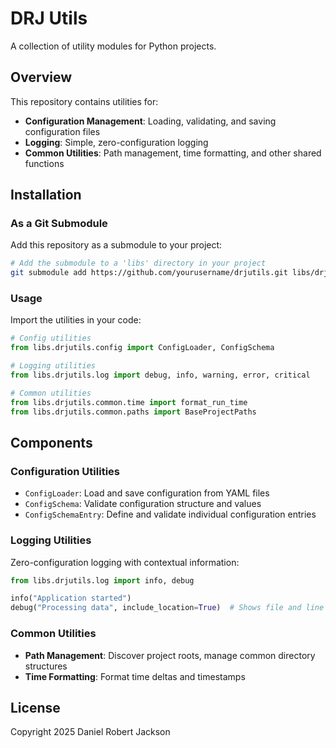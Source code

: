 # DRJ Utils

A collection of utility modules for Python projects.

## Overview

This repository contains utilities for:

- **Configuration Management**: Loading, validating, and saving configuration files
- **Logging**: Simple, zero-configuration logging
- **Common Utilities**: Path management, time formatting, and other shared functions

## Installation

### As a Git Submodule

Add this repository as a submodule to your project:

```bash
# Add the submodule to a 'libs' directory in your project
git submodule add https://github.com/yourusername/drjutils.git libs/drjutils
```

### Usage

Import the utilities in your code:

```python
# Config utilities
from libs.drjutils.config import ConfigLoader, ConfigSchema

# Logging utilities
from libs.drjutils.log import debug, info, warning, error, critical

# Common utilities
from libs.drjutils.common.time import format_run_time
from libs.drjutils.common.paths import BaseProjectPaths
```

## Components

### Configuration Utilities

- `ConfigLoader`: Load and save configuration from YAML files
- `ConfigSchema`: Validate configuration structure and values
- `ConfigSchemaEntry`: Define and validate individual configuration entries

### Logging Utilities

Zero-configuration logging with contextual information:

```python
from libs.drjutils.log import info, debug

info("Application started")
debug("Processing data", include_location=True)  # Shows file and line number
```

### Common Utilities

- **Path Management**: Discover project roots, manage common directory structures
- **Time Formatting**: Format time deltas and timestamps

## License

Copyright 2025 Daniel Robert Jackson